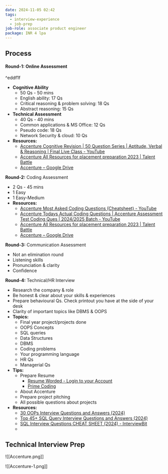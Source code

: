 ```yaml
---
date: 2024-11-05 02:42
tags:
  - interview-experience
  - job-prep
job-role: associate product engineer
package: INR 4 lpa
---
```


## Process
#### **Round-1:** Online Assessment

^eddf1f

- **Cognitive Ability**
	- 50 Qs - 50 mins
	- English ability: 17 Qs
	- Critical reasoning & problem solving: 18 Qs
	- Abstract reasoning: 15 Qs
- **Technical Assessment**
	- 40 Qs - 40 mins
	- Common applications & MS Office: 12 Qs
	- Pseudo code: 18 Qs
	- Network Security & cloud: 10 Qs
- **Resources:**
	- [Accenture Cognitive Revision | 50 Question Series | Aptitude, Verbal & Reasoning | Final Live Class - YouTube](https://www.youtube.com/live/zFRRvD6RFgg?si=EUb0hShjh8AbzLtr)
	- [Accenture All Resources for placement preparation 2023 | Talent Battle](https://talentbattle.in/accenture)
	- [Accenture – Google Drive](https://drive.google.com/drive/folders/1OcwDH91T8IoDhH-nJLhcJyNy2hoikTfW) 

**Round-2:** Coding Assessment
- 2 Qs - 45 mins
- 1 Easy
- 1 Easy-Medium
- **Resources:**
	- [Accenture Most Asked Coding Questions (Cheatsheet) - YouTube](https://youtu.be/gu-l42Y1TbI?si=m8BV3tnZmUOqNZB7)
	- [Accenture Todays Actual Coding Questions | Accenture Assessment Test Coding Ques | 2024/2025 Batch - YouTube](https://www.youtube.com/watch?v=GxaGth_34Q0)
	- [Accenture All Resources for placement preparation 2023 | Talent Battle](https://talentbattle.in/accenture)
	- [Accenture – Google Drive](https://drive.google.com/drive/folders/1OcwDH91T8IoDhH-nJLhcJyNy2hoikTfW)

**Round-3:** Communication Assessment
- Not an elimination round
- Listening skills
- Pronunciation & clarity
- Confidence

**Round-4:** Technical/HR Interview
- Research the company & role
- Be honest & clear about your skills & experiences
- Prepare behavioural Qs. Check printout you have at the side of your desk
- Clarity of important topics like DBMS & OOPS
- **Topics:**
	- Final year project/projects done
	- OOPS Concepts
	- SQL queries
	- Data Structures
	- DBMS
	- Coding problems
	- Your programming language
	- HR Qs
	- Managerial Qs
- **Tips:** 
	- Prepare Resume
		- [Resume Worded - Login to your Account](https://resumeworded.com/results-v2)
		- [Prime Coding](https://www.primecoding.in/)
	- About Accenture
	- Prepare project pitching
	- All possible questions about projects
- **Resources:**
	- [30 OOPs Interview Questions and Answers (2024)](https://www.geeksforgeeks.org/oops-interview-questions/)
	- [Top 45+ SQL Query Interview Questions and Answers (2024)](https://www.geeksforgeeks.org/sql-query-interview-questions/)
	- [SQL Interview Questions CHEAT SHEET (2024) - InterviewBit](https://www.interviewbit.com/sql-interview-questions/)
	- 
## Technical Interview Prep

![[Accenture.png]]

![[Accenture-1.png]]

